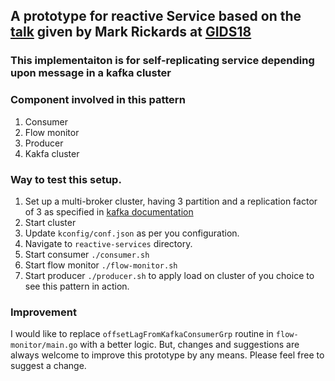 ## A prototype for reactive Service based on the [talk](https://github.com/wmr513/reactive) given by Mark Rickards at [GIDS18](http://www.developermarch.com/developersummit/presentations.html#devops17)

### This implementaiton is for self-replicating service depending upon message in a kafka cluster

### Component involved in this pattern
1. Consumer
2. Flow monitor
3. Producer
4. Kakfa cluster

### Way to test this setup.
1. Set up a multi-broker cluster, having 3 partition and a replication factor of 3 as specified in [kafka documentation](https://kafka.apache.org/quickstart#quickstart_multibroker)
2. Start cluster
3. Update `kconfig/conf.json` as per you configuration.
4. Navigate to `reactive-services` directory.
5. Start consumer `./consumer.sh`
6. Start flow monitor `./flow-monitor.sh`
7. Start producer `./producer.sh` to apply load on cluster of you choice to see this pattern in action.


### Improvement
I would like to replace `offsetLagFromKafkaConsumerGrp` routine in `flow-monitor/main.go` with a better logic. But, changes and suggestions are always welcome to improve this prototype by any means. Please feel free to suggest a change.
